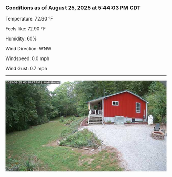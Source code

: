### Conditions as of August 25, 2025 at 5:44:03 PM CDT 

Temperature: 72.90 &deg;F

Feels like: 72.90 &deg;F

Humidity: 60%

Wind Direction: WNW

Windspeed: 0.0 mph

Wind Gust: 0.7 mph

---

<img src="./images/latest.jpeg"/>

